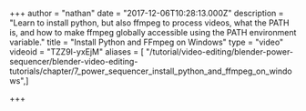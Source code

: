 +++
author = "nathan"
date = "2017-12-06T10:28:13.000Z"
description = "Learn to install python, but also ffmpeg to process videos, what the PATH is, and how to make ffmpeg globally accessible using the PATH environment variable."
title = "Install Python and FFmpeg on Windows"
type = "video"
videoid = "TZZ9I-yxEjM"
aliases = [ "/tutorial/video-editing/blender-power-sequencer/blender-video-editing-tutorials/chapter/7_power_sequencer_install_python_and_ffmpeg_on_windows",]

+++